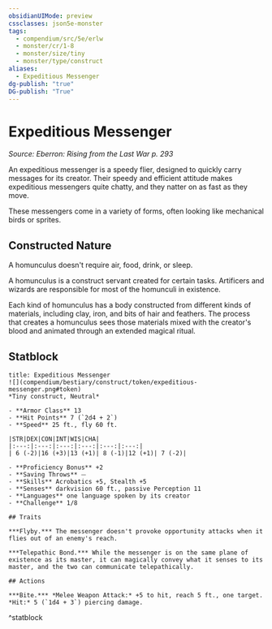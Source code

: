 ```yaml
---
obsidianUIMode: preview
cssclasses: json5e-monster
tags:
  - compendium/src/5e/erlw
  - monster/cr/1-8
  - monster/size/tiny
  - monster/type/construct
aliases:
  - Expeditious Messenger
dg-publish: "true"
DG-publish: "True"
---
```

# Expeditious Messenger
*Source: Eberron: Rising from the Last War p. 293*  

An expeditious messenger is a speedy flier, designed to quickly carry messages for its creator. Their speedy and efficient attitude makes expeditious messengers quite chatty, and they natter on as fast as they move.

These messengers come in a variety of forms, often looking like mechanical birds or sprites.

## Constructed Nature

A homunculus doesn't require air, food, drink, or sleep.

A homunculus is a construct servant created for certain tasks. Artificers and wizards are responsible for most of the homunculi in existence.

Each kind of homunculus has a body constructed from different kinds of materials, including clay, iron, and bits of hair and feathers. The process that creates a homunculus sees those materials mixed with the creator's blood and animated through an extended magical ritual.

## Statblock

```ad-statblock
title: Expeditious Messenger
![](compendium/bestiary/construct/token/expeditious-messenger.png#token)
*Tiny construct, Neutral*

- **Armor Class** 13 
- **Hit Points** 7 (`2d4 + 2`)
- **Speed** 25 ft., fly 60 ft.

|STR|DEX|CON|INT|WIS|CHA|
|:---:|:---:|:---:|:---:|:---:|:---:|
| 6 (-2)|16 (+3)|13 (+1)| 8 (-1)|12 (+1)| 7 (-2)|

- **Proficiency Bonus** +2
- **Saving Throws** ⏤
- **Skills** Acrobatics +5, Stealth +5
- **Senses** darkvision 60 ft., passive Perception 11
- **Languages** one language spoken by its creator
- **Challenge** 1/8

## Traits

***Flyby.*** The messenger doesn't provoke opportunity attacks when it flies out of an enemy's reach.

***Telepathic Bond.*** While the messenger is on the same plane of existence as its master, it can magically convey what it senses to its master, and the two can communicate telepathically.

## Actions

***Bite.*** *Melee Weapon Attack:* +5 to hit, reach 5 ft., one target. *Hit:* 5 (`1d4 + 3`) piercing damage.
```
^statblock